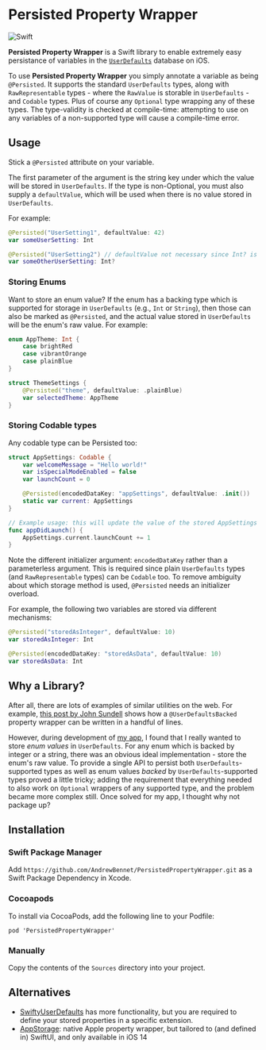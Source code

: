 # Persisted Property Wrapper
![Swift](https://github.com/AndrewBennet/PersistedPropertyWrapper/workflows/Swift/badge.svg)

**Persisted Property Wrapper** is a Swift library to enable extremely easy persistance of variables in the [`UserDefaults`](https://developer.apple.com/documentation/foundation/userdefaults) database on iOS.

To use **Persisted Property Wrapper** you simply annotate a variable as being `@Persisted`. It supports the standard `UserDefaults` types, along with `RawRepresentable` types - where the `RawValue` is storable in `UserDefaults` - and `Codable` types. Plus of course any `Optional` type wrapping any of these types. The type-validity is checked at compile-time: attempting to use on any variables of a non-supported type will cause a compile-time error. 

## Usage

Stick a `@Persisted` attribute on your variable.

The first parameter of the argument is the string key under which the value will be stored in `UserDefaults`. If the type is non-Optional, you must also supply a `defaultValue`, which will be used when there is no value stored in `UserDefaults`.

For example:
```swift
@Persisted("UserSetting1", defaultValue: 42)
var someUserSetting: Int

@Persisted("UserSetting2") // defaultValue not necessary since Int? is an Optional type
var someOtherUserSetting: Int?
```

### Storing Enums
Want to store an enum value? If the enum has a backing type which is supported for storage in `UserDefaults` (e.g., `Int` or `String`), then those can also be marked as `@Persisted`, and the actual value stored in `UserDefaults` will be the enum's raw value. For example:

```swift
enum AppTheme: Int {
    case brightRed
    case vibrantOrange
    case plainBlue
}

struct ThemeSettings {
    @Persisted("theme", defaultValue: .plainBlue)
    var selectedTheme: AppTheme
}
```

### Storing Codable types
Any codable type can be Persisted too:

```swift
struct AppSettings: Codable {
    var welcomeMessage = "Hello world!"
    var isSpecialModeEnabled = false
    var launchCount = 0

    @Persisted(encodedDataKey: "appSettings", defaultValue: .init())
    static var current: AppSettings
}

// Example usage: this will update the value of the stored AppSettings
func appDidLaunch() {
    AppSettings.current.launchCount += 1
}
```

Note the different initializer argument: `encodedDataKey` rather than a parameterless argument. This is required since plain `UserDefaults` types (and `RawRepresentable` types) can be `Codable` too. To remove ambiguity about which storage method is used, `@Persisted` needs an initializer overload.

For example, the following two variables are stored via different mechanisms:
```swift
@Persisted("storedAsInteger", defaultValue: 10)
var storedAsInteger: Int

@Persisted(encodedDataKey: "storedAsData", defaultValue: 10)
var storedAsData: Int
```

## Why a Library?
After all, there are lots of examples of similar utilities on the web. For example, [this post by John Sundell](https://www.swiftbysundell.com/articles/property-wrappers-in-swift/#a-propertys-properties) shows how a `@UserDefaultsBacked` property wrapper can be written in a handful of lines. 

However, during development of [my app](https://github.com/AndrewBennet/ReadingList), I found that I really wanted to store _enum values_ in `UserDefaults`. For any enum which is backed by integer or a string, there was an obvious ideal implementation - store the enum's raw value. To provide a single API to persist both  `UserDefaults`-supported types as well as enum values _backed_ by `UserDefaults`-supported types proved a little tricky; adding the requirement that everything needed to also work on `Optional` wrappers of any supported type, and the problem became more complex still. Once solved for my app, I thought why not package up?

## Installation

### Swift Package Manager
Add `https://github.com/AndrewBennet/PersistedPropertyWrapper.git` as a Swift Package Dependency in Xcode.

### Cocoapods
To install via CocoaPods, add the following line to your Podfile:
```
pod 'PersistedPropertyWrapper'
```

### Manually
Copy the contents of the `Sources` directory into your project.

## Alternatives

- [SwiftyUserDefaults](https://github.com/sunshinejr/SwiftyUserDefaults) has more functionality, but you are required to define your stored properties in a specific extension.
- [AppStorage](https://developer.apple.com/documentation/swiftui/appstorage): native Apple property wrapper, but tailored to (and defined in) SwiftUI, and only available in iOS 14
